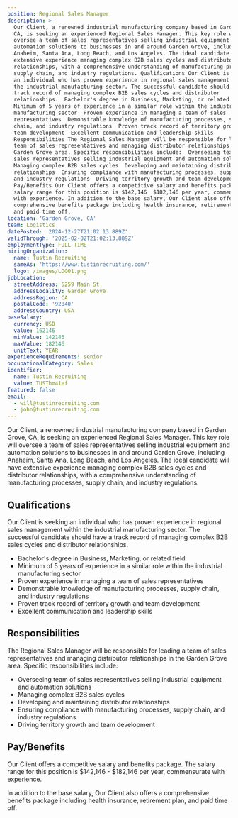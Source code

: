 ```yaml
---
position: Regional Sales Manager
description: >-
  Our Client, a renowned industrial manufacturing company based in Garden Grove,
  CA, is seeking an experienced Regional Sales Manager. This key role will
  oversee a team of sales representatives selling industrial equipment and
  automation solutions to businesses in and around Garden Grove, including
  Anaheim, Santa Ana, Long Beach, and Los Angeles. The ideal candidate will have
  extensive experience managing complex B2B sales cycles and distributor
  relationships, with a comprehensive understanding of manufacturing processes,
  supply chain, and industry regulations. Qualifications Our Client is seeking
  an individual who has proven experience in regional sales management within
  the industrial manufacturing sector. The successful candidate should have a
  track record of managing complex B2B sales cycles and distributor
  relationships.  Bachelor's degree in Business, Marketing, or related field 
  Minimum of 5 years of experience in a similar role within the industrial
  manufacturing sector  Proven experience in managing a team of sales
  representatives  Demonstrable knowledge of manufacturing processes, supply
  chain, and industry regulations  Proven track record of territory growth and
  team development  Excellent communication and leadership skills
  Responsibilities The Regional Sales Manager will be responsible for leading a
  team of sales representatives and managing distributor relationships in the
  Garden Grove area. Specific responsibilities include:  Overseeing team of
  sales representatives selling industrial equipment and automation solutions 
  Managing complex B2B sales cycles  Developing and maintaining distributor
  relationships  Ensuring compliance with manufacturing processes, supply chain,
  and industry regulations  Driving territory growth and team development
  Pay/Benefits Our Client offers a competitive salary and benefits package. The
  salary range for this position is $142,146  $182,146 per year, commensurate
  with experience. In addition to the base salary, Our Client also offers a
  comprehensive benefits package including health insurance, retirement plan,
  and paid time off.
location: 'Garden Grove, CA'
team: Logistics
datePosted: '2024-12-27T21:02:13.889Z'
validThrough: '2025-02-02T21:02:13.889Z'
employmentType: FULL_TIME
hiringOrganization:
  name: Tustin Recruiting
  sameAs: 'https://www.tustinrecruiting.com/'
  logo: /images/LOGO1.png
jobLocation:
  streetAddress: 5259 Main St.
  addressLocality: Garden Grove
  addressRegion: CA
  postalCode: '92840'
  addressCountry: USA
baseSalary:
  currency: USD
  value: 162146
  minValue: 142146
  maxValue: 182146
  unitText: YEAR
experienceRequirements: senior
occupationalCategory: Sales
identifier:
  name: Tustin Recruiting
  value: TUSThm41ef
featured: false
email:
  - will@tustinrecruiting.com
  - john@tustinrecruiting.com
---
```




Our Client, a renowned industrial manufacturing company based in Garden Grove, CA, is seeking an experienced Regional Sales Manager. This key role will oversee a team of sales representatives selling industrial equipment and automation solutions to businesses in and around Garden Grove, including Anaheim, Santa Ana, Long Beach, and Los Angeles. The ideal candidate will have extensive experience managing complex B2B sales cycles and distributor relationships, with a comprehensive understanding of manufacturing processes, supply chain, and industry regulations.

## Qualifications

Our Client is seeking an individual who has proven experience in regional sales management within the industrial manufacturing sector. The successful candidate should have a track record of managing complex B2B sales cycles and distributor relationships.

- Bachelor's degree in Business, Marketing, or related field
- Minimum of 5 years of experience in a similar role within the industrial manufacturing sector
- Proven experience in managing a team of sales representatives
- Demonstrable knowledge of manufacturing processes, supply chain, and industry regulations
- Proven track record of territory growth and team development
- Excellent communication and leadership skills

## Responsibilities

The Regional Sales Manager will be responsible for leading a team of sales representatives and managing distributor relationships in the Garden Grove area. Specific responsibilities include:

- Overseeing team of sales representatives selling industrial equipment and automation solutions
- Managing complex B2B sales cycles
- Developing and maintaining distributor relationships
- Ensuring compliance with manufacturing processes, supply chain, and industry regulations
- Driving territory growth and team development

## Pay/Benefits

Our Client offers a competitive salary and benefits package. The salary range for this position is $142,146 - $182,146 per year, commensurate with experience.

In addition to the base salary, Our Client also offers a comprehensive benefits package including health insurance, retirement plan, and paid time off.
